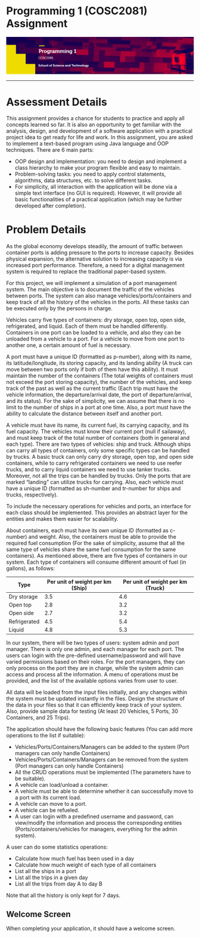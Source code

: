 # Programming 1 (COSC2081) Assignment
![banner](Banner.png)

***

# Assessment Details

This assignment provides a chance for students to practice and apply all concepts learned so far. It is also an opportunity to get familiar with the analysis, design, and development of a software application with a practical project idea to get ready for life and work. In this assignment, you are
asked to implement a text-based program using Java language and OOP techniques. There are 6 main parts:

- OOP design and implementation: you need to design and implement a class hierarchy to make your program flexible and easy to maintain. 
- Problem-solving tasks: you need to apply control statements, algorithms, data structures, etc. to solve different tasks. 
- For simplicity, all interaction with the application will be done via a simple text interface (no GUI is required). However, it will provide all basic functionalities of a practical application (which may be further developed after completion). 

# Problem Details

As the global economy develops steadily, the amount of traffic between container ports is adding pressure to the ports to increase capacity. Besides physical expansion, the alternative solution to increasing capacity is via increased port performance. Therefore, a need for a digital management system is required to replace the traditional paper-based system.


For this project, we will implement a simulation of a port management system. The main objective
is to document the traffic of the vehicles between ports. The system can also manage
vehicles/ports/containers and keep track of all the history of the vehicles in the ports. All these
tasks can be executed only by the persons in charge.


Vehicles carry five types of containers: dry storage, open top, open side, refrigerated, and liquid.
Each of them must be handled differently. Containers in one port can be loaded to a vehicle, and
also they can be unloaded from a vehicle to a port. For a vehicle to move from one port to another
one, a certain amount of fuel is necessary.


A port must have a unique ID (formatted as p-number), along with its name, its latitude/longitude,
its storing capacity, and its landing ability (A truck can move between two ports only if both of them
have this ability). It must maintain the number of the containers (The total weights of containers
must not exceed the port storing capacity), the number of the vehicles, and keep track of the past
as well as the current traffic (Each trip must have the vehicle information, the departure/arrival
date, the port of departure/arrival, and its status). For the sake of simplicity, we can assume that
there is no limit to the number of ships in a port at one time. Also, a port must have the ability to
calculate the distance between itself and another port.


A vehicle must have its name, its current fuel, its carrying capacity, and its fuel capacity. The
vehicles must know their current port (null if sailaway), and must keep track of the total number of
containers (both in general and each type). There are two types of vehicles: ship and truck.
Although ships can carry all types of containers, only some specific types can be handled by
trucks. A basic truck can only carry dry storage, open top, and open side containers, while to carry
refrigerated containers we need to use reefer trucks, and to carry liquid containers we need to use
tanker trucks. Moreover, not all the trips can be handled by trucks. Only the ports that are marked
“landing” can utilize trucks for carrying. Also, each vehicle must have a unique ID (formatted as
sh-number and tr-number for ships and trucks, respectively).


To include the necessary operations for vehicles and ports, an interface for each class should be
implemented. This provides an abstract layer for the entities and makes them easier for scalability.


About containers, each must have its own unique ID (formatted as c-number) and weight. Also,
the containers must be able to provide the required fuel consumption (For the sake of simplicity,
assume that all the same type of vehicles share the same fuel consumption for the same
containers). As mentioned above, there are five types of containers in our system. Each type of
containers will consume different amount of fuel (in gallons), as follows:


| Type         | Per unit of weight per km (Ship) | Per unit of weight per km (Truck) |
|--------------|-----------------------------------|------------------------------------|
| Dry storage  | 3.5                              | 4.6                               |
| Open top     | 2.8                              | 3.2                               |
| Open side    | 2.7                              | 3.2                               |
| Refrigerated | 4.5                              | 5.4                               |
| Liquid       | 4.8                              | 5.3                               |


In our system, there will be two types of users: system admin and port manager. There is only one
admin, and each manager for each port. The users can login with the pre-defined
username/password and will have varied permissions based on their roles. For the port managers,
they can only process on the port they are in charge, while the system admin can access and
process all the information. A menu of operations must be provided, and the list of the available
options varies from user to user.


All data will be loaded from the input files initially, and any changes within the system must be
updated instantly in the files. Design the structure of the data in your files so that it can efficiently
keep track of your system. Also, provide sample data for testing (At least 20 Vehicles, 5 Ports, 30
Containers, and 25 Trips).


The application should have the following basic features (You can add more operations to the list if
suitable):

- Vehicles/Ports/Containers/Managers can be added to the system (Port managers can only handle Containers)
- Vehicles/Ports/Containers/Managers can be removed from the system (Port managers can only handle Containers)
- All the CRUD operations must be implemented (The parameters have to be suitable).
- A vehicle can load/unload a container.
- A vehicle must be able to determine whether it can successfully move to a port with its current load.
- A vehicle can move to a port.
- A vehicle can be refueled.
- A user can login with a predefined username and password, can view/modify the
information and process the corresponding entities (Ports/containers/vehicles for
managers, everything for the admin system).

A user can do some statistics operations:
- Calculate how much fuel has been used in a day
- Calculate how much weight of each type of all containers
- List all the ships in a port
- List all the trips in a given day
- List all the trips from day A to day B


Note that all the history is only kept for 7 days.


## Welcome Screen

When completing your application, it should have a welcome screen.